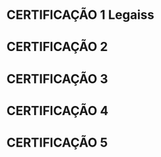 # CERTIFICAÇÃO 1 Legaiss


# CERTIFICAÇÃO 2


# CERTIFICAÇÃO 3


# CERTIFICAÇÃO 4


# CERTIFICAÇÃO 5